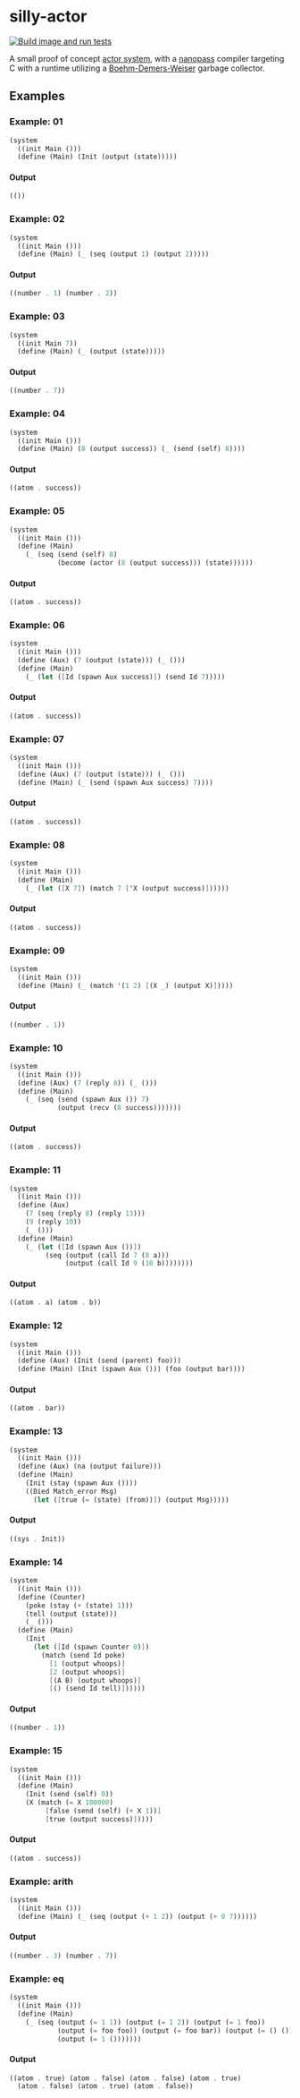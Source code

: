 silly-actor
===========
[![Build image and run tests](https://github.com/rootmos/silly-actor/actions/workflows/build.yaml/badge.svg)](https://github.com/rootmos/silly-actor/actions/workflows/build.yaml)

A small proof of concept [actor system](https://en.wikipedia.org/wiki/Actor_model), with a [nanopass](https://github.com/nanopass/nanopass-framework-scheme) compiler targeting C with a runtime utilizing a [Boehm-Demers-Weiser](https://www.hboehm.info/gc/) garbage collector.

Examples
--------

### Example: 01
```scheme
(system
  ((init Main ()))
  (define (Main) (Init (output (state)))))
```
#### Output
```scheme
(())
```

### Example: 02
```scheme
(system
  ((init Main ()))
  (define (Main) (_ (seq (output 1) (output 2)))))
```
#### Output
```scheme
((number . 1) (number . 2))
```

### Example: 03
```scheme
(system
  ((init Main 7))
  (define (Main) (_ (output (state)))))
```
#### Output
```scheme
((number . 7))
```

### Example: 04
```scheme
(system
  ((init Main ()))
  (define (Main) (8 (output success)) (_ (send (self) 8))))
```
#### Output
```scheme
((atom . success))
```

### Example: 05
```scheme
(system
  ((init Main ()))
  (define (Main)
    (_ (seq (send (self) 8)
            (become (actor (8 (output success))) (state))))))
```
#### Output
```scheme
((atom . success))
```

### Example: 06
```scheme
(system
  ((init Main ()))
  (define (Aux) (7 (output (state))) (_ ()))
  (define (Main)
    (_ (let ([Id (spawn Aux success)]) (send Id 7)))))
```
#### Output
```scheme
((atom . success))
```

### Example: 07
```scheme
(system
  ((init Main ()))
  (define (Aux) (7 (output (state))) (_ ()))
  (define (Main) (_ (send (spawn Aux success) 7))))
```
#### Output
```scheme
((atom . success))
```

### Example: 08
```scheme
(system
  ((init Main ()))
  (define (Main)
    (_ (let ([X 7]) (match 7 ['X (output success)])))))
```
#### Output
```scheme
((atom . success))
```

### Example: 09
```scheme
(system
  ((init Main ()))
  (define (Main) (_ (match '(1 2) [(X _) (output X)]))))
```
#### Output
```scheme
((number . 1))
```

### Example: 10
```scheme
(system
  ((init Main ()))
  (define (Aux) (7 (reply 8)) (_ ()))
  (define (Main)
    (_ (seq (send (spawn Aux ()) 7)
            (output (recv (8 success)))))))
```
#### Output
```scheme
((atom . success))
```

### Example: 11
```scheme
(system
  ((init Main ()))
  (define (Aux)
    (7 (seq (reply 8) (reply 13)))
    (9 (reply 10))
    (_ ()))
  (define (Main)
    (_ (let ([Id (spawn Aux ())])
         (seq (output (call Id 7 (8 a)))
              (output (call Id 9 (10 b))))))))
```
#### Output
```scheme
((atom . a) (atom . b))
```

### Example: 12
```scheme
(system
  ((init Main ()))
  (define (Aux) (Init (send (parent) foo)))
  (define (Main) (Init (spawn Aux ())) (foo (output bar))))
```
#### Output
```scheme
((atom . bar))
```

### Example: 13
```scheme
(system
  ((init Main ()))
  (define (Aux) (na (output failure)))
  (define (Main)
    (Init (stay (spawn Aux ())))
    ((Died Match_error Msg)
      (let ([true (= (state) (from))]) (output Msg)))))
```
#### Output
```scheme
((sys . Init))
```

### Example: 14
```scheme
(system
  ((init Main ()))
  (define (Counter)
    (poke (stay (+ (state) 1)))
    (tell (output (state)))
    (_ ()))
  (define (Main)
    (Init
      (let ([Id (spawn Counter 0)])
        (match (send Id poke)
          [1 (output whoops)]
          [2 (output whoops)]
          [(A B) (output whoops)]
          [() (send Id tell)])))))
```
#### Output
```scheme
((number . 1))
```

### Example: 15
```scheme
(system
  ((init Main ()))
  (define (Main)
    (Init (send (self) 0))
    (X (match (= X 100000)
         [false (send (self) (+ X 1))]
         [true (output success)]))))
```
#### Output
```scheme
((atom . success))
```

### Example: arith
```scheme
(system
  ((init Main ()))
  (define (Main) (_ (seq (output (+ 1 2)) (output (+ 0 7))))))
```
#### Output
```scheme
((number . 3) (number . 7))
```

### Example: eq
```scheme
(system
  ((init Main ()))
  (define (Main)
    (_ (seq (output (= 1 1)) (output (= 1 2)) (output (= 1 foo))
            (output (= foo foo)) (output (= foo bar)) (output (= () ()))
            (output (= 1 ()))))))
```
#### Output
```scheme
((atom . true) (atom . false) (atom . false) (atom . true)
  (atom . false) (atom . true) (atom . false))
```
